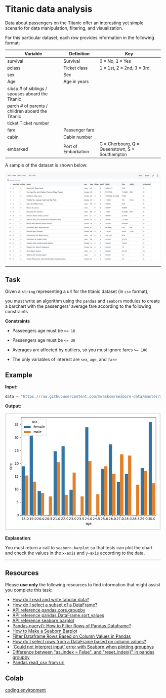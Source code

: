 # Titanic data analysis


Data about passengers on the Titanic offer an interesting yet simple scenario for data manipulation, filtering, and visualization.


For this particular dataset, each row provides information in the following format:


| Variable  | Definition | Key |
| --------  | ---------- | --- |
|survival | Survival| 0 = No, 1 = Yes |
|pclass |	Ticket class |	1 = 1st, 2 = 2nd, 3 = 3rd|
|sex |	Sex |	 |
|Age |	Age in years 	| |
|sibsp 	# of siblings / spouses aboard the Titanic 	| |
|parch 	# of parents / children aboard the Titanic 	| |
|ticket 	Ticket number 	| |
|fare |	Passenger fare 	| |
|cabin |	Cabin number 	| |
|embarked |	Port of Embarkation |	C = Cherbourg, Q = Queenstown, S = Southampton |


A sample of the dataset is shown below:

![image info](./titanic-data.png)

___


## Task


Given a `string` representing a url for the titanic dataset (in `csv` format),

you must write an algorithm using the `pandas` and `seaborn` modules to create a barchart with the passengers' average fare according to the following constraints



**Constraints**

* Passengers age must be `>= 18`

* Passengers age must be `<= 30`

* Averages are affected by outliers, so you must ignore fares `>= 100`

* The only variables of interest are `sex`, `age`, and `fare`





## Example


**Input:**

```python
data = "https://raw.githubusercontent.com/mwaskom/seaborn-data/master/raw/titanic.csv"

```


**Output:**


![image info](./titanic-chart.png)

**Explanation:**


You must return a call to `seaborn.barplot` so that tests can plot the chart and check the values in the `x-axis` and `y-axis` according to the data.



___


## Resources

Please **use only** the following resources to find information that might assist you complete this task:





* [How do I read and write tabular data?](https://pandas.pydata.org/docs/getting_started/intro_tutorials/02_read_write.html)
* [How do I select a subset of a DataFrame?](https://pandas.pydata.org/docs/getting_started/intro_tutorials/03_subset_data.html)
* [API reference pandas.core.groupby](https://pandas.pydata.org/docs/reference/api/pandas.core.groupby.DataFrameGroupBy.aggregate.html)
* [API reference pandas.DataFrame.sort_values](https://pandas.pydata.org/docs/reference/api/pandas.DataFrame.sort_values.html)
* [API reference seaborn.barplot](https://seaborn.pydata.org/generated/seaborn.barplot.html)
* [Pandas query(): How to Filter Rows of Pandas Dataframe?](https://cmdlinetips.com/2019/07/how-to-select-rows-of-pandas-dataframe-with-query-function/)
* [How to Make a Seaborn Barplot](https://www.sharpsightlabs.com/blog/seaborn-barplot/)
* [Filter Dataframe Rows Based on Column Values in Pandas](https://www.delftstack.com/howto/python-pandas/how-to-filter-dataframe-rows-based-on-column-values-in-pandas/)
* [How do I select rows from a DataFrame based on column values?](https://stackoverflow.com/questions/17071871/how-do-i-select-rows-from-a-dataframe-based-on-column-values)
* ['Could not interpret input' error with Seaborn when plotting groupbys](https://stackoverflow.com/questions/32908315/could-not-interpret-input-error-with-seaborn-when-plotting-groupbys)
* [Difference between "as_index = False", and "reset_index()" in pandas groupby](https://stackoverflow.com/questions/51866908/difference-between-as-index-false-and-reset-index-in-pandas-groupby/51933722)
* [Pandas read_csv from url](https://stackoverflow.com/questions/32400867/pandas-read-csv-from-url)



## Colab

[coding environment](https://colab.research.google.com/drive/16ZjmHuKWZUwagL6iLRjRn5GBo2b4hdP2?usp=sharing)